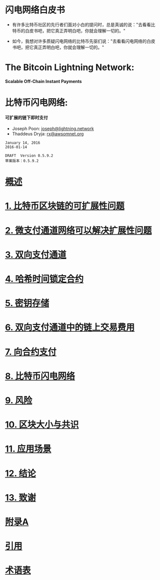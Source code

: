 # 闪电网络白皮书

* 有许多比特币社区的先行者们面对小白的提问时，总是真诚的说："去看看比特币的白皮书吧，把它真正弄明白吧，你就会理解一切的。"

* 如今，我想对许多质疑闪电网络的比特币先驱们说："去看看闪电网络的白皮书吧，把它真正弄明白吧，你就会理解一切的。"


# The Bitcoin Lightning Network:
#### Scalable Off-Chain Instant Payments

# 比特币闪电网络:
#### 可扩展的链下即时支付


* Joseph Poon: joseph@lightning.network
* Thaddeus Dryja: rx@awsomnet.org


```
January 14, 2016
2016-01-14

DRAFT  Version 0.5.9.2
草案版本：0.5.9.2
```


# [概述](docs/abstract.md)

# [1. 比特币区块链的可扩展性问题](docs/chapter1.md)

# [2. 微支付通道网络可以解决扩展性问题](docs/chapter2.md)

# [3. 双向支付通道](docs/chapter3.md)

# [4. 哈希时间锁定合约](docs/chapter4.md)

# [5. 密钥存储](docs/chapter5.md)

# [6. 双向支付通道中的链上交易费用](docs/chapter6.md)

# [7. 向合约支付](docs/chapter7.md)

# [8. 比特币闪电网络](docs/chapter8.md)

# [9. 风险](docs/chapter9.md)

# [10. 区块大小与共识](docs/chapter10.md)

# [11. 应用场景](docs/chapter11.md)

# [12. 结论](docs/chapter12.md)

# [13. 致谢](docs/chapter13.md)

# [附录A](docs/appendixa.md)

# [引用](docs/references.md)

# [术语表](docs/glossary.md)
